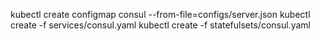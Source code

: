 
kubectl create configmap consul --from-file=configs/server.json
kubectl create -f services/consul.yaml
kubectl create -f statefulsets/consul.yaml